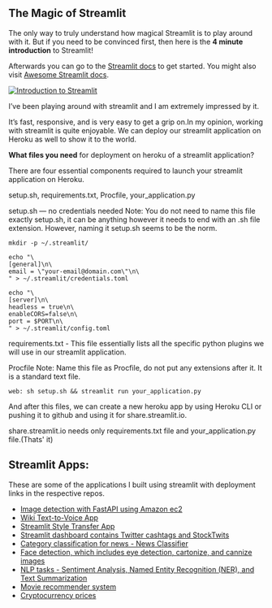 ## The Magic of Streamlit

The only way to truly understand how magical Streamlit is to play around with it. But if you need to be convinced first, then here is the **4 minute introduction** to Streamlit!

Afterwards you can go to the [Streamlit docs](https://streamlit.io/docs/) to get started. You might also visit [Awesome Streamlit docs](https://awesome-streamlit.readthedocs.io/en/latest/).

[![Introduction to Streamlit](https://github.com/MarcSkovMadsen/awesome-streamlit/blob/master/assets/youtube-introduction-to-streamlit.png?raw=true)](https://www.youtube.com/watch?v=B2iAodr0fOo&feature=youtu.be "Introduction to streamlit")

I’ve been playing around with streamlit and I am extremely impressed by it.

It’s fast, responsive, and is very easy to get a grip on.In my opinion, working with streamlit is quite enjoyable. We can deploy our streamlit application on Heroku as well to show it to the world.

**What files you need** for deployment on heroku of a streamlit application?

There are four essential components required to launch your streamlit application on Heroku.

setup.sh, requirements.txt, Procfile, your_application.py

setup.sh — no credentials needed
Note: You do not need to name this file exactly setup.sh, it can be anything however it needs to end with an .sh file extension. However, naming it setup.sh seems to be the norm.

```
mkdir -p ~/.streamlit/

echo "\
[general]\n\
email = \"your-email@domain.com\"\n\
" > ~/.streamlit/credentials.toml

echo "\
[server]\n\
headless = true\n\
enableCORS=false\n\
port = $PORT\n\
" > ~/.streamlit/config.toml

```

requirements.txt - This file essentially lists all the specific python plugins we will use in our streamlit application.

Procfile
Note: Name this file as Procfile, do not put any extensions after it. It is a standard text file.
```
web: sh setup.sh && streamlit run your_application.py
```
And after this files, we can create a new heroku app by using Heroku CLI or pushing it to github and using it for share.streamlit.io.

share.streamlit.io needs only requirements.txt file and your_application.py file.(Thats' it)

## Streamlit Apps:

These are some of the applications I built using streamlit with deployment links in the respective repos.


+ [Image detection with FastAPI using Amazon ec2](https://github.com/krishnakaushik25/fastapi-opencv)
+ [Wiki Text-to-Voice App](https://github.com/krishnakaushik25/WIKI-Text-Voice)
+ [Streamlit Style Transfer App](https://github.com/krishnakaushik25/streamlit-style-transfer)
+ [Streamlit dashboard contains Twitter cashtags and StockTwits](https://github.com/krishnakaushik25/streamlit-twitter-StockTwits)
+ [Category classification for news - News Classifier](https://github.com/krishnakaushik25/NLP-news-classifier)
+ [Face detection, which includes eye detection, cartonize, and cannize images](https://github.com/krishnakaushik25/face-detection-opencv-streamlit)
+ [NLP tasks - Sentiment Analysis, Named Entity Recognition (NER), and Text Summarization](https://github.com/krishnakaushik25/NLP-Tasks-Streamlit)
+ [Movie recommender system](https://github.com/krishnakaushik25/movie-recommender-streamlit)
+ [Cryptocurrency prices](https://github.com/krishnakaushik25/Streamlit-Crypto-webapp)
